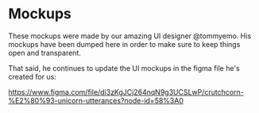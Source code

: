 # Mockups

These mockups were made by our amazing UI designer @tommyemo. His mockups have been dumped here in order to make sure to keep things open and transparent.

That said, he continues to update the UI mockups in the figma file he's created for us:

https://www.figma.com/file/di3zKgJCj264nqN9g3UCSLwP/crutchcorn-%E2%80%93-unicorn-utterances?node-id=58%3A0